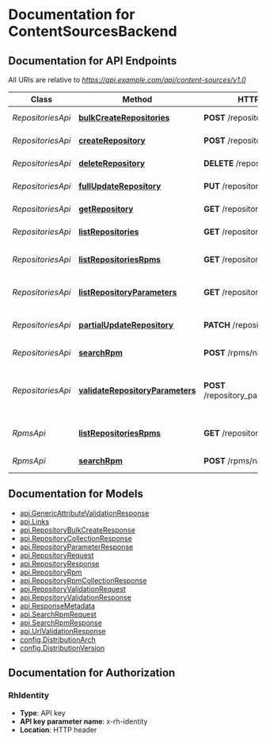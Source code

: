 # Documentation for ContentSourcesBackend

<a name="documentation-for-api-endpoints"></a>
## Documentation for API Endpoints

All URIs are relative to *https://api.example.com/api/content-sources/v1.0*

| Class | Method | HTTP request | Description |
|------------ | ------------- | ------------- | -------------|
| *RepositoriesApi* | [**bulkCreateRepositories**](Apis/RepositoriesApi.md#bulkcreaterepositories) | **POST** /repositories/bulk_create/ | Bulk create repositories |
*RepositoriesApi* | [**createRepository**](Apis/RepositoriesApi.md#createrepository) | **POST** /repositories/ | Create Repository |
*RepositoriesApi* | [**deleteRepository**](Apis/RepositoriesApi.md#deleterepository) | **DELETE** /repositories/{uuid} | Delete a repository |
*RepositoriesApi* | [**fullUpdateRepository**](Apis/RepositoriesApi.md#fullupdaterepository) | **PUT** /repositories/{uuid} | Update Repository |
*RepositoriesApi* | [**getRepository**](Apis/RepositoriesApi.md#getrepository) | **GET** /repositories/{uuid} | Get Repository |
*RepositoriesApi* | [**listRepositories**](Apis/RepositoriesApi.md#listrepositories) | **GET** /repositories/ | List Repositories |
*RepositoriesApi* | [**listRepositoriesRpms**](Apis/RepositoriesApi.md#listrepositoriesrpms) | **GET** /repositories/{uuid}/rpms | List Repositories RPMs |
*RepositoriesApi* | [**listRepositoryParameters**](Apis/RepositoriesApi.md#listrepositoryparameters) | **GET** /repository_parameters/ | List Repository Parameters |
*RepositoriesApi* | [**partialUpdateRepository**](Apis/RepositoriesApi.md#partialupdaterepository) | **PATCH** /repositories/{uuid} | Partial Update Repository |
*RepositoriesApi* | [**searchRpm**](Apis/RepositoriesApi.md#searchrpm) | **POST** /rpms/names | Search RPMs |
*RepositoriesApi* | [**validateRepositoryParameters**](Apis/RepositoriesApi.md#validaterepositoryparameters) | **POST** /repository_parameters/validate/ | Validate parameters prior to creating a repository |
| *RpmsApi* | [**listRepositoriesRpms**](Apis/RpmsApi.md#listrepositoriesrpms) | **GET** /repositories/{uuid}/rpms | List Repositories RPMs |
*RpmsApi* | [**searchRpm**](Apis/RpmsApi.md#searchrpm) | **POST** /rpms/names | Search RPMs |


<a name="documentation-for-models"></a>
## Documentation for Models

 - [api.GenericAttributeValidationResponse](./Models/api.GenericAttributeValidationResponse.md)
 - [api.Links](./Models/api.Links.md)
 - [api.RepositoryBulkCreateResponse](./Models/api.RepositoryBulkCreateResponse.md)
 - [api.RepositoryCollectionResponse](./Models/api.RepositoryCollectionResponse.md)
 - [api.RepositoryParameterResponse](./Models/api.RepositoryParameterResponse.md)
 - [api.RepositoryRequest](./Models/api.RepositoryRequest.md)
 - [api.RepositoryResponse](./Models/api.RepositoryResponse.md)
 - [api.RepositoryRpm](./Models/api.RepositoryRpm.md)
 - [api.RepositoryRpmCollectionResponse](./Models/api.RepositoryRpmCollectionResponse.md)
 - [api.RepositoryValidationRequest](./Models/api.RepositoryValidationRequest.md)
 - [api.RepositoryValidationResponse](./Models/api.RepositoryValidationResponse.md)
 - [api.ResponseMetadata](./Models/api.ResponseMetadata.md)
 - [api.SearchRpmRequest](./Models/api.SearchRpmRequest.md)
 - [api.SearchRpmResponse](./Models/api.SearchRpmResponse.md)
 - [api.UrlValidationResponse](./Models/api.UrlValidationResponse.md)
 - [config.DistributionArch](./Models/config.DistributionArch.md)
 - [config.DistributionVersion](./Models/config.DistributionVersion.md)


<a name="documentation-for-authorization"></a>
## Documentation for Authorization

<a name="RhIdentity"></a>
### RhIdentity

- **Type**: API key
- **API key parameter name**: x-rh-identity
- **Location**: HTTP header

